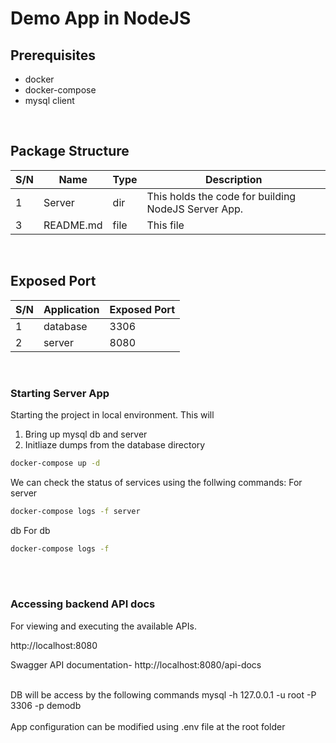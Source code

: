 # Demo App in NodeJS


## Prerequisites
- docker
- docker-compose
- mysql client

<br>

## Package Structure
| S/N | Name | Type | Description |
|-----|------|------|-------------|
| 1 | Server | dir | This holds the code for building NodeJS Server App.
| 3 | README.md | file | This file |


<br>

## Exposed Port
| S/N | Application | Exposed Port |
|-----|-------------|--------------|
| 1 | database | 3306 |
| 2 | server | 8080 |


<br>


### Starting Server App
Starting the project in local environment.
This will 
 1) Bring up mysql db and server
 2) Initliaze dumps from the database directory

```bash
docker-compose up -d
```
We can check the status of services using the follwing commands:
For server
```bash
docker-compose logs -f server 
```
db For db
```bash
docker-compose logs -f 
```

<br>

<br>

### Accessing backend API docs
For viewing and executing the available APIs.

http://localhost:8080

Swagger API documentation- 
http://localhost:8080/api-docs

<br>
DB will be access by the following commands
mysql -h 127.0.0.1 -u root -P 3306 -p demodb

<br>

<br>
App configuration can be modified using .env file  at  the root folder

<br>

